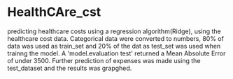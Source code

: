 # HealthCAre_cst

predicting healthcare costs using a regression algorithm(Ridge), using the healthcare cost data. Categorical data were converted to numbers, 80% of data was used as train_set and 20% of the dat as test_set was used when trainng the model. A 'model.evaluation test' returned a Mean Absolute Error of under 3500. Further prediction of
expenses was made using the test_dataset and the results was grapghed.
